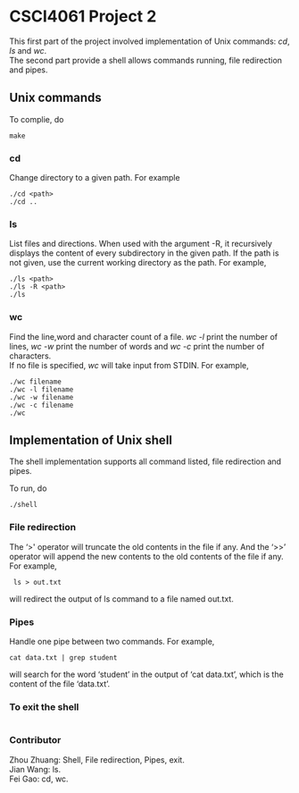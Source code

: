 # CSCI4061 Project 2

 This first part of the project involved implementation of Unix commands: *cd*, *ls* and *wc*.  
 The second part provide a shell allows commands running, file redirection and pipes. 
 ## Unix commands
 
 To complie, do
 ```
 make
 ```
 
 ### cd
 
 Change directory to a given path. For example
 ```make
 ./cd <path>
 ./cd ..
```

 ### ls
List files and directions. When used with the argument -R, it recursively displays the content of every subdirectory in the given path. If the path is not given, use the current working directory as the path.
For example, 
 ```
 ./ls <path>
 ./ls -R <path>
 ./ls
 ```
 
 ### wc
Find the line,word and character count of a file. *wc -l* print the number of lines, *wc -w* print the number of words and *wc -c* print the number of characters.  
If no file is specified, *wc* will take input from STDIN. 
For example,
```
./wc filename
./wc -l filename
./wc -w filename
./wc -c filename
./wc
```
## Implementation of Unix shell
The shell implementation supports all command listed, file redirection and pipes. 

To run, do
```
./shell
```
### File redirection
The ‘>' operator will truncate the old contents in the file if any. And the ‘>>’ operator will append the new contents to the old contents of the file if any. For example,
```
 ls > out.txt
```
will redirect the output of ls command to a file named out.txt.

### Pipes
Handle one pipe between two commands. For example,
```
cat data.txt | grep student
```
will search for the word ‘student’ in the output of ‘cat data.txt’, which is the content of the file ‘data.txt’.

### To exit the shell
```
```

### Contributor
Zhou Zhuang: Shell, File redirection, Pipes, exit.  
Jian Wang: ls.  
Fei Gao: cd, wc. 
  
